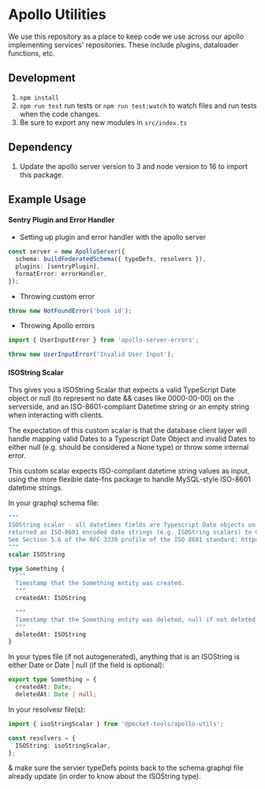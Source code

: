 # Apollo Utilities

We use this repository as a place to keep code we use across our apollo implementing services' repositories.
These include plugins, dataloader functions, etc.

## Development

1. `npm install`
2. `npm run test` run tests or `npm run test:watch` to watch files and run tests when the code changes.
3. Be sure to export any new modules in `src/index.ts`

## Dependency

1. Update the apollo server version to 3 and node version to 16 to import this package.

## Example Usage

#### Sentry Plugin and Error Handler

- Setting up plugin and error handler with the apollo server

```typescript
const server = new ApolloServer({
  schema: buildFederatedSchema({ typeDefs, resolvers }),
  plugins: [sentryPlugin],
  formatError: errorHandler,
});
```

- Throwing custom error

```typescript
throw new NotFoundError('book id');
```

- Throwing Apollo errors

```typescript
import { UserInputError } from 'apollo-server-errors';

throw new UserInputError('Invalid User Input');
```

#### ISOString Scalar

This gives you a ISOString Scalar that expects a valid TypeScript Date object or null (to represent no date && cases like 0000-00-00) on the serverside, and an ISO-8601-compliant Datetime string or an empty string when interacting with clients.

The expectation of this custom scalar is that the database client layer will handle mapping valid Dates to a Typescript Date Object and invalid Dates to either null (e.g. should be considered a None type) or throw some internal error.

This custom scalar expects ISO-compliant datetime string values as input, using the more flexible date-fns package to handle MySQL-style ISO-8601 datetime strings.

In your graphql schema file:

```graphql
"""
ISOString scalar - all datetimes fields are Typescript Date objects on this server &
returned as ISO-8601 encoded date strings (e.g. ISOString scalars) to GraphQL clients.
See Section 5.6 of the RFC 3339 profile of the ISO 8601 standard: https://www.ietf.org/rfc/rfc3339.txt.
"""
scalar ISOString

type Something {
  """
  Timestamp that the Something entity was created.
  """
  createdAt: ISOString

  """
  Timestamp that the Something entity was deleted, null if not deleted.
  """
  deletedAt: ISOString
}
```

In your types file (if not autogenerated), anything that is an ISOString is either Date or Date | null (if the field is optional):

```typescript
export type Something = {
  createdAt: Date;
  deletedAt: Date | null;
```

In your resolvesr file(s):

```typescript
import { isoStringScalar } from '@pocket-tools/apollo-utils';

const resolvers = {
  ISOString: isoStringScalar,
};
```

& make sure the servier typeDefs points back to the schema.graphql file already update (in order to know about the ISOString type).
